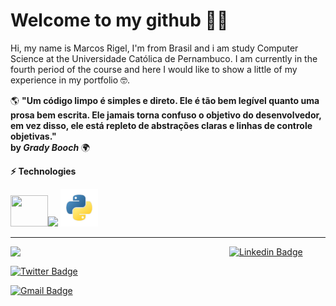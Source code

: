 # Welcome to my github 👋🏽

Hi, my name is Marcos Rigel, I'm from Brasil and i am study Computer Science at the Universidade Católica de Pernambuco. I am currently in the fourth period of the course and here I would like to show a little of my experience in my portfolio 🤓.

🌎 **"Um código limpo é simples e direto. Ele é tão bem legível quanto uma prosa bem escrita. Ele jamais torna confuso o objetivo do desenvolvedor, em vez disso,
ele está repleto de abstrações claras e linhas de controle objetivas."                                                                                           
by *Grady Booch*** 🌍 

**⚡ Technologies**

<a name="README"><img src="https://martinchavez.github.io/Assets/Logos/csharp.svg" width="60px" height="50px" /><img 
src="https://cdn.iconscout.com/icon/free/png-256/java-43-569305.png" width="60px"><a name="README"> <img alt="Python" width="60" src="https://raw.githubusercontent.com/github/explore/80688e429a7d4ef2fca1e82350fe8e3517d3494d/topics/python/python.png" />

** **
<img align="left" src="https://raw.githubusercontent.com/MicaelliMedeiros/micaellimedeiros/master/image/computer-illustration.png" width="350"/>

[![Linkedin Badge](https://img.shields.io/badge/-Marcos%20Rigel-6633cc?style=flat-square&logo=Linkedin&logoColor=white&link=https://www.linkedin.com/in/marcos-rigel-3515681a7/)](https://www.linkedin.com/in/marcos-rigel-3515681a7/) 
 
[![Twitter Badge](https://img.shields.io/badge/-@marcossrigel-6633cc?style=flat-square&labelColor=6633cc&logo=twitter&logoColor=white&link=https://twitter.com/dieegosf)](https://twitter.com/marcossrigel) 
 
[![Gmail Badge](https://img.shields.io/badge/-marcos.2020109742@unicap.br-6633cc?style=flat-square&logo=Gmail&logoColor=white&link=mailto:diego.schell.f@gmail.com)](mailto:marcos.2020109742@unicap.br)
